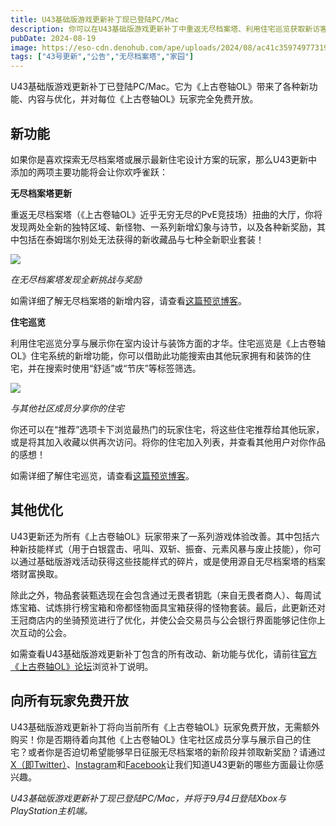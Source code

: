 ```yaml
---
title: U43基础版游戏更新补丁现已登陆PC/Mac
description: 你可以在U43基础版游戏更新补丁中重返无尽档案塔、利用住宅巡览获取新访客，并探索其他新增内容与修复。
pubDate: 2024-08-19
image: https://eso-cdn.denohub.com/ape/uploads/2024/08/ac41c359749773197532e468db0d09e4.jpg
tags: ["43号更新","公告","无尽档案塔","家园"]
---
```


U43基础版游戏更新补丁已登陆PC/Mac。它为《上古卷轴OL》带来了各种新功能、内容与优化，并对每位《上古卷轴OL》玩家完全免费开放。

## 新功能

如果你是喜欢探索无尽档案塔或展示最新住宅设计方案的玩家，那么U43更新中添加的两项主要功能将会让你欢呼雀跃：

**无尽档案塔更新**

重返无尽档案塔（《上古卷轴OL》近乎无穷无尽的PvE竞技场）扭曲的大厅，你将发现两处全新的独特区域、新怪物、一系列新增幻象与诗节，以及各种新奖励，其中包括在泰姆瑞尔别处无法获得的新收藏品与七种全新职业套装！

![](https://eso-cdn.denohub.com/ape/uploads/2024/08/80ebe975c599f3401b74f0d6a176f86a.jpg)

<p class="text-gray-500 text-sm text-center"><i>在无尽档案塔发现全新挑战与奖励</i></p>

如需详细了解无尽档案塔的新增内容，请查看[这篇预览博客](/news/post/66519)。

**住宅巡览**

利用住宅巡览分享与展示你在室内设计与装饰方面的才华。住宅巡览是《上古卷轴OL》住宅系统的新增功能，你可以借助此功能搜索由其他玩家拥有和装饰的住宅，并在搜索时使用“舒适”或“节庆”等标签筛选。

![](https://eso-cdn.denohub.com/ape/uploads/2024/08/6cc578d8e8c04208c086cff373a71fc1.jpg)

<p class="text-gray-500 text-sm text-center"><i>与其他社区成员分享你的住宅</i></p>

你还可以在“推荐”选项卡下浏览最热门的玩家住宅，将这些住宅推荐给其他玩家，或是将其加入收藏以供再次访问。将你的住宅加入列表，并查看其他用户对你作品的感想！

如需详细了解住宅巡览，请查看[这篇预览博客](/news/post/66495)。

## 其他优化

U43更新还为所有《上古卷轴OL》玩家带来了一系列游戏体验改善。其中包括六种新技能样式（用于白银霆击、吼叫、双斩、振奋、元素风暴与废止技能），你可以通过基础版游戏活动获得这些技能样式的碎片，或是使用源自无尽档案塔的档案塔财富换取。

除此之外，物品套装甄选现在会包含通过无畏者钥匙（来自无畏者商人）、每周试炼宝箱、试炼排行榜宝箱和帝都怪物面具宝箱获得的怪物套装。最后，此更新还对王冠商店内的坐骑预览进行了优化，并使公会交易员与公会银行界面能够记住你上次互动的公会。 

如需查看U43基础版游戏更新补丁包含的所有改动、新功能与优化，请前往[官方《上古卷轴OL》论坛](https://forums.elderscrollsonline.com/en/categories/cn/)浏览补丁说明。

## 向所有玩家免费开放

U43基础版游戏更新补丁将向当前所有《上古卷轴OL》玩家免费开放，无需额外购买！你是否期待着向其他《上古卷轴OL》住宅社区成员分享与展示自己的住宅？或者你是否迫切希望能够早日征服无尽档案塔的新阶段并领取新奖励？请通过[X（即Twitter）](https://twitter.com/TESOnline)、[Instagram](https://www.instagram.com/elderscrollsonline/)和[Facebook](https://www.facebook.com/elderscrollsonline)让我们知道U43更新的哪些方面最让你感兴趣。 

_U43基础版游戏更新补丁现已登陆PC/Mac，并将于9月4日登陆Xbox与PlayStation主机端。_

